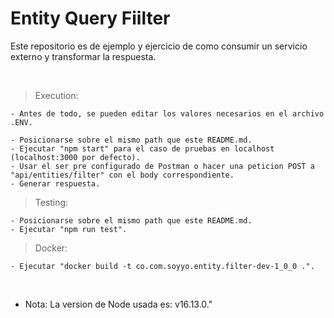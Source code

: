 
# Entity Query Fiilter
Este repositorio es de ejemplo y ejercicio de como consumir un servicio externo y transformar la respuesta.

<br>

> Execution:
```
- Antes de todo, se pueden editar los valores necesarios en el archivo .ENV.

- Posicionarse sobre el mismo path que este README.md.
- Ejecutar "npm start" para el caso de pruebas en localhost (localhost:3000 por defecto).
- Usar el ser pre configurado de Postman o hacer una peticion POST a "api/entities/filter" con el body correspondiente.
- Generar respuesta.
```

> Testing:
```
- Posicionarse sobre el mismo path que este README.md.
- Ejecutar "npm run test".
```

> Docker:
```
- Ejecutar "docker build -t co.com.soyyo.entity.filter-dev-1_0_0 .".
```

<br>

-  Nota: La version de Node usada es: v16.13.0."